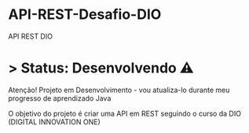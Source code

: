 # API-REST-Desafio-DIO
API REST DIO

# > Status: Desenvolvendo ⚠️
Atenção! Projeto em Desenvolvimento - vou atualiza-lo durante meu progresso de aprendizado Java

O objetivo do projeto é criar uma API em REST seguindo o curso da DIO (DIGITAL INNOVATION ONE)
